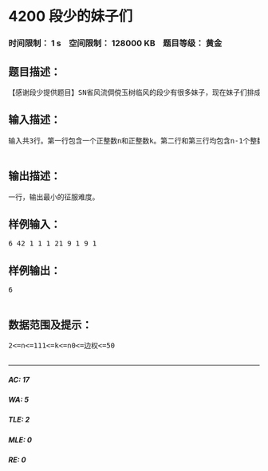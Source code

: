 # 4200 段少的妹子们   
### 时间限制： 1 s&nbsp;&nbsp;&nbsp;&nbsp;空间限制： 128000 KB&nbsp;&nbsp;&nbsp;&nbsp;题目等级： 黄金  
## 题目描述：  

<pre>
【感谢段少提供题目】SN省风流倜傥玉树临风的段少有很多妹子，现在妹子们排成两行，每一行都有n个o妹子，每行中相邻两个妹子之间都有绳子相连，长度为给出的值。现在段少需要添加k条垂直的绳子来使这两行妹子连通（即从第一行的i号妹子连向第二行的i号妹子）。所有添加的绳子的长度均为0。现在定义一群妹子的征服难度为任意两个妹子最短路距离的最大值（即max{min_distance(i,j),i∈V,j∈V}）。由于妹子太多段少数不过来，请你帮段少安排这k个边，使得这群妹子的征服难度尽可能小。输出这个最小值。
</pre>
  
  
## 输入描述：  

<pre>
输入共3行。第一行包含一个正整数n和正整数k。第二行和第三行均包含n-1个整数，第i个整数代表i号妹子和i+1号妹子之间绳子的长度。  

</pre>
  
  
## 输出描述：  

<pre>
一行，输出最小的征服难度。
</pre>
  
  
## 样例输入：  

<pre>
6 42 1 1 1 21 9 1 9 1
</pre>
  
  
## 样例输出：  

<pre>
6  

</pre>
  
  
## 数据范围及提示：  

<pre>
2<=n<=111<=k<=n0<=边权<=50  

</pre>
  
  
***  

##### AC: 17  
##### WA: 5  
##### TLE: 2  
##### MLE: 0  
##### RE: 0  
